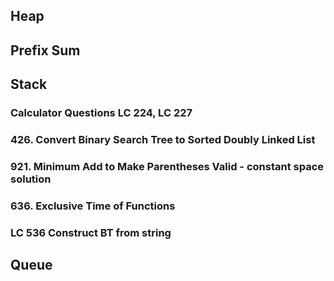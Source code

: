 ## Heap

## Prefix Sum

## Stack
### Calculator Questions LC 224, LC 227
### 426. Convert Binary Search Tree to Sorted Doubly Linked List

### 921. Minimum Add to Make Parentheses Valid - constant space solution
### 636. Exclusive Time of Functions
### LC 536 Construct BT from string
## Queue

